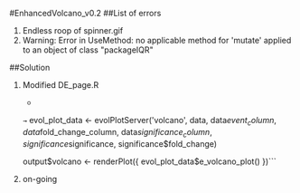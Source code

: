 #EnhancedVolcano_v0.2
##List of errors
1. Endless roop of spinner.gif
2. Warning: Error in UseMethod: no applicable method for 'mutate' applied to an object of class "packageIQR"

##Solution
1. Modified DE_page.R
	- ``` output$volcano = evolPlotServer('volvano_plot', data, event_column, fold_change_column, significance_column, significance_threshold, fold_change_threshold)
    ``` → ``` evol_plot_data <- evolPlotServer('volcano', data, data$event_column, data$fold_change_column, data$significance_column, significance$significance, significance$fold_change)
    
    output$volcano <- renderPlot({
      evol_plot_data$e_volcano_plot()
    })```

2. on-going